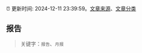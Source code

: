 :alarm_clock: 更新时间: 2024-12-11 23:39:59。[文章来源](/README.md)、[文章分类](/TAGS.md)

## 报告


> 关键字：`报告`、`月报`



